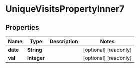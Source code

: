

# UniqueVisitsPropertyInner7


## Properties

| Name | Type | Description | Notes |
|------------ | ------------- | ------------- | -------------|
|**date** | **String** |  |  [optional] [readonly] |
|**val** | **Integer** |  |  [optional] [readonly] |



